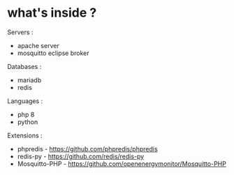 # what's inside ?

Servers :
- apache server
- mosquitto eclipse broker

Databases :
- mariadb
- redis

Languages :
- php 8
- python

Extensions :
- phpredis - https://github.com/phpredis/phpredis
- redis-py - https://github.com/redis/redis-py
- Mosquitto-PHP - https://github.com/openenergymonitor/Mosquitto-PHP


